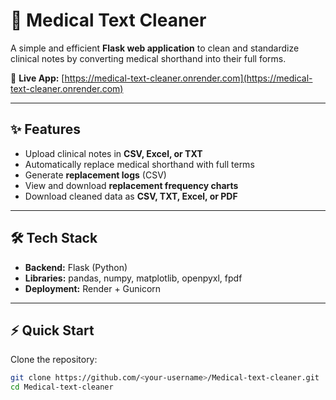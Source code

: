 # 🏥 Medical Text Cleaner

A simple and efficient **Flask web application** to clean and standardize clinical notes by converting medical shorthand into their full forms.

🔗 **Live App:** [https://medical-text-cleaner.onrender.com](https://medical-text-cleaner.onrender.com)

---

## ✨ Features

- Upload clinical notes in **CSV, Excel, or TXT**
- Automatically replace medical shorthand with full terms
- Generate **replacement logs** (CSV)
- View and download **replacement frequency charts**
- Download cleaned data as **CSV, TXT, Excel, or PDF**

---

## 🛠 Tech Stack

- **Backend:** Flask (Python)
- **Libraries:** pandas, numpy, matplotlib, openpyxl, fpdf
- **Deployment:** Render + Gunicorn

---

## ⚡ Quick Start

Clone the repository:

```bash
git clone https://github.com/<your-username>/Medical-text-cleaner.git
cd Medical-text-cleaner
